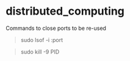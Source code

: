 # distributed_computing

Commands to close ports to be re-used

> sudo lsof -i :port

> sudo kill -9 PID

